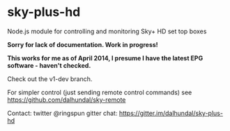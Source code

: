 sky-plus-hd
===========

Node.js module for controlling and monitoring Sky+ HD set top boxes

**Sorry for lack of documentation. Work in progress!**

**This works for me as of April 2014, I presume I have the latest EPG software - haven't checked.**

Check out the v1-dev branch.

For simpler control (just sending remote control commands) see https://github.com/dalhundal/sky-remote

Contact:
twitter @ringspun
gitter chat:  https://gitter.im/dalhundal/sky-plus-hd
